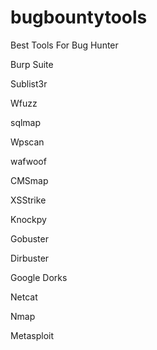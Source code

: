 # bugbountytools
Best Tools For Bug Hunter

Burp Suite

Sublist3r

Wfuzz

sqlmap

Wpscan

wafwoof

CMSmap

XSStrike

Knockpy

Gobuster

Dirbuster

Google Dorks

Netcat

Nmap

Metasploit
